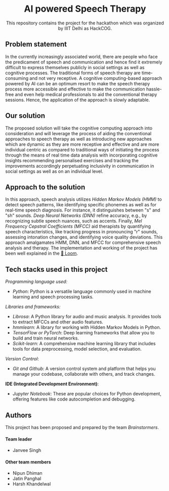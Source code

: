<div align="center">
<h1>AI powered Speech Therapy</h1>
This repository contains the project for the hackathon which was organized by IIIT Delhi as HackCOG.
</div>

## Problem statement
In the currently increasingly associated world, there are people who face the predicament of speech and communication and hence find it extremely difficult to express themselves publicly in social settings as well as cognitive processes. The traditional forms of speech therapy are time-consuming and not very receptive. A cognitive computing-based approach powered by AI can be an optimum resort to make the speech therapy process more accessible and effective to make the communication hassle-free and even help medical professionals to aid the conventional therapy sessions. Hence, the application of the approach is slowly adaptable.

## Our solution
The proposed solution will take the cognitive computing approach into consideration and will leverage the process of aiding the conventional approaches to speech therapy as well as introducing new approaches which are dynamic as they are more receptive and effective and are more individual centric as compared to traditional ways of initiating the process through the means of real time data analysis with incorporating cognitive insights recommending personalised exercises and tracking the improvements accordingly perpetuating inclusivity in communication in social settings as well as on an individual level.

## Approach to the solution
In this approach, speech analysis utilizes *Hidden Markov Models (HMM)* to detect speech patterns, like identifying specific phonemes as well as for real-time speech diagnosis. For instance, it distinguishes between "s" and "sh" sounds. *Deep Neural Networks (DNN)* refine accuracy, e.g., by recognizing subtle speech nuances, such as accents. Finally, *Mel Frequency Cepstral Coefficients (MFCC)* aid therapists by quantifying speech characteristics, like tracking progress in pronouncing "r" sounds, assessing intonation changes, and identifying voice quality deviations. This approach amalgamates HMM, DNN, and MFCC for comprehensive speech analysis and therapy. The implementation and working of the project has been well explained in the [🔗 Loom]().

## Tech stacks used in this project
*Programming language used:*
- *Python*: Python is a versatile language commonly used in machine learning and speech processing tasks.

*Libraries and frameworks:*
- *Librosa*: A Python library for audio and music analysis. It provides tools to extract MFCCs and other audio features.
- *hmmlearn*: A library for working with Hidden Markov Models in Python.
- *TensorFlow or PyTorch*: Deep learning frameworks that allow you to build and train neural networks.
- *Scikit-learn*: A comprehensive machine learning library that includes tools for data preprocessing, model selection, and evaluation.

*Version Control*:
- *Git and Github*: A version control system and platform that helps you manage your codebase, collaborate with others, and track changes.

**IDE (Integrated Development Environment)**:
- *Jupyter Notebook*: These are popular choices for Python development, offering features like code autocompletion and debugging.
## Authors
This project has been proposed and prepared by the team *Brainstormers*.
#### Team leader
* Janvee Singh
#### Other team members
* Nipun Dhiman
* Jatin Panghal
* Harsh Khandelwal
